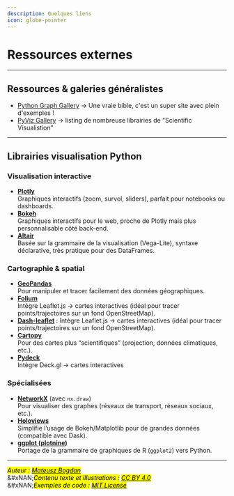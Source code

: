 ```yaml
---
description: Quelques liens
icon: globe-pointer
---
```


# Ressources externes

***

## Ressources & galeries généralistes

* [Python Graph Gallery](https://python-graph-gallery.com/) → Une vraie bible, c'est un super site avec plein d'exemples !&#x20;
* [PyViz Gallery](https://pyviz.org/scivis/index.html) → listing de nombreuse librairies de "Scientific Visualistion"

***

## Librairies visualisation Python &#x20;

### Visualisation interactive

* [**Plotly** ](https://plotly.com/python/)\
  Graphiques interactifs (zoom, survol, sliders), parfait pour notebooks ou dashboards.
* [**Bokeh**](https://bokeh.org/) \
  Graphiques interactifs pour le web, proche de Plotly mais plus personnalisable côté back-end.
* [**Altair**](https://altair-viz.github.io/) \
  Basée sur la grammaire de la visualisation (Vega-Lite), syntaxe déclarative, très pratique pour des DataFrames.

### Cartographie & spatial

* [**GeoPandas** ](https://geopandas.org/)\
  Pour manipuler et tracer facilement des données géographiques.
* [**Folium**](https://python-visualization.github.io/folium/) \
  Intègre Leaflet.js → cartes interactives (idéal pour tracer points/trajectoires sur un fond OpenStreetMap).
* [**Dash-leaflet**](https://www.dash-leaflet.com/) : Intègre Leaflet.js → cartes interactives (idéal pour tracer points/trajectoires sur un fond OpenStreetMap).
* [**Cartopy** ](https://scitools.org.uk/cartopy/docs/latest/)\
  Pour des cartes plus “scientifiques” (projection, données climatiques, etc.).
* [**Pydeck**](https://deckgl.readthedocs.io/en/latest/) \
  Intègre Deck.gl → cartes interactives&#x20;

### Spécialisées

* [**NetworkX**](https://networkx.org/) (avec `nx.draw`)\
  Pour visualiser des graphes (réseaux de transport, réseaux sociaux, etc.).
* [**Holoviews**](https://holoviews.org/) \
  Simplifie l’usage de Bokeh/Matplotlib pour de grandes données (compatible avec Dask).
* [**ggplot (plotnine)**](https://plotnine.readthedocs.io/) \
  Portage de la grammaire de graphiques de R (`ggplot2`) vers Python.

***

_<mark style="color:$info;">Auteur :</mark>_ [_<mark style="color:$info;">Mateusz Bogdan</mark>_](https://matbog.github.io/)\
&#xNAN;_<mark style="color:$info;">Contenu texte et illustrations :</mark>_ [_<mark style="color:$info;">CC BY 4.0</mark>_](https://creativecommons.org/licenses/by/4.0/)\
&#xNAN;_<mark style="color:$info;">Exemples de code :</mark>_ [_<mark style="color:$info;">MIT License</mark>_](https://opensource.org/licenses/MIT)
